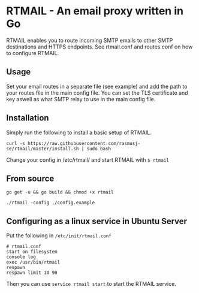 # RTMAIL - An email proxy written in Go

RTMAIL enables you to route incoming SMTP emails to other SMTP destinations and HTTPS endpoints.
See rtmail.conf and routes.conf on how to configure RTMAIL.

## Usage

Set your email routes in a separate file (see example) and add the path to your routes file in the main config file.
You can set the TLS certificate and key aswell as what SMTP relay to use in the main config file. 

## Installation

Simply run the following to install a basic setup of RTMAIL.

`curl -s https://raw.githubusercontent.com/rasmusj-se/rtmail/master/install.sh | sudo bash`

Change your config in /etc/rtmail/ and start RTMAIL with `$ rtmail`

## From source

`go get -u && go build && chmod +x rtmail`

`./rtmail -config ./config.example`

## Configuring as a linux service in Ubuntu Server

Put the following in `/etc/init/rtmail.conf`

```
# rtmail.conf
start on filesystem
console log
exec /usr/bin/rtmail
respawn
respawn limit 10 90
```

Then you can use `service rtmail start` to start the RTMAIL service.

